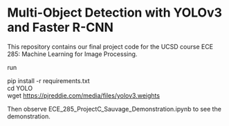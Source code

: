 # Multi-Object Detection with YOLOv3 and Faster R-CNN

This repository contains our final project code for the UCSD course ECE 285: Machine Learning for Image Processing.

run

pip install -r requirements.txt  
cd YOLO  
wget https://pjreddie.com/media/files/yolov3.weights  

Then observe ECE_285_ProjectC_Sauvage_Demonstration.ipynb to see the demonstration.
